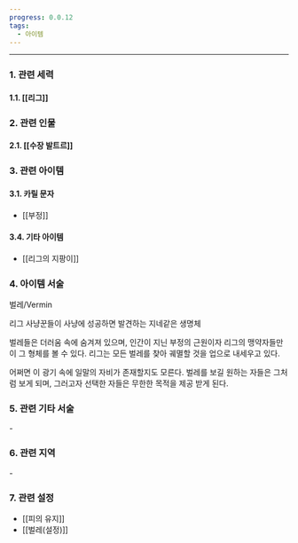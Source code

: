 ```yaml
---
progress: 0.0.12
tags:
  - 아이템
---
```

---
### 1. 관련 세력 
#### 1.1. [[리그]]

### 2. 관련 인물
#### 2.1. [[수장 발트르]]

### 3. 관련 아이템
#### 3.1. 카릴 문자
- [[부정]]
#### 3.4. 기타 아이템
- [[리그의 지팡이]]


### 4. 아이템 서술
벌레/Vermin

리그 사냥꾼들이 사냥에 성공하면 발견하는 지네같은 생명체  
  
벌레들은 더러움 속에 숨겨져 있으며, 인간이 지닌 부정의 근원이자 리그의 맹약자들만이 그 형체를 볼 수 있다. 리그는 모든 벌레를 찾아 궤멸할 것을 업으로 내세우고 있다.  
  
어쩌면 이 광기 속에 일말의 자비가 존재할지도 모른다. 벌레를 보길 원하는 자들은 그처럼 보게 되며, 그러고자 선택한 자들은 무한한 목적을 제공 받게 된다.

### 5. 관련 기타 서술
\-

### 6. 관련 지역
\-
### 7. 관련 설정
- [[피의 유지]]
- [[벌레(설정)]]
